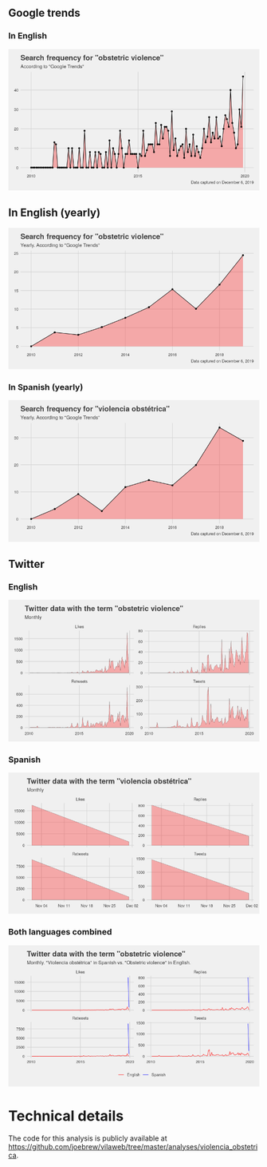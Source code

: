 
## Google trends

### In English

![](figures/unnamed-chunk-3-1.png)<!-- -->

## In English (yearly)

![](figures/unnamed-chunk-4-1.png)<!-- -->

### In Spanish (yearly)

![](figures/unnamed-chunk-5-1.png)<!-- -->

## Twitter

### English

![](figures/unnamed-chunk-7-1.png)<!-- -->

### Spanish

![](figures/unnamed-chunk-8-1.png)<!-- -->

### Both languages combined

![](figures/unnamed-chunk-9-1.png)<!-- -->

# Technical details

The code for this analysis is publicly available at
<https://github.com/joebrew/vilaweb/tree/master/analyses/violencia_obstetrica>.
